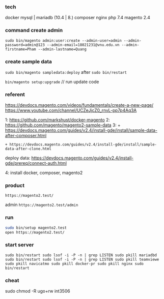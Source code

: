 ### tech
docker
mysql | mariadb (10.4 | 8.)
composer
nginx
php 7.4
magento 2.4

### command create admin
`sudo bin/magento admin:user:create --admin-user=admin --admin-password=admin@123 --admin-email=18021231@vnu.edu.vn --admin-firstname=Pham --admin-lastname=Quang`

### create sample data
`sudo bin/magento sampledata:deploy`
after
`sudo bin/restart`

`bin/magento setup:upgrade`   // run update code

### referent
https://devdocs.magento.com/videos/fundamentals/create-a-new-page/
https://www.youtube.com/channel/UCZeJjcZ0_rnvL-pp7p4Aq3A

1:  https://github.com/markshust/docker-magento
2:  https://github.com/magento/magento2-sample-data
3:
    + https://devdocs.magento.com/guides/v2.4/install-gde/install/sample-data-after-composer.html

    + https://devdocs.magento.com/guides/v2.4/install-gde/install/sample-data-after-clone.html


deploy data:
https://devdocs.magento.com/guides/v2.4/install-gde/prereq/connect-auth.html

4: install docker, composer, magento2

### product

`https://magento2.test/`

admin
`https://magento2.test/admin`

### run

```bash
sudo bin/setup magento2.test
open https://magento2.test/ 
```

### start server
`
sudo bin/restart
sudo lsof -i -P -n | grep LISTEN
sudo pkill mariadbd
sudo bin/restart
sudo lsof -i -P -n | grep LISTEN
sudo pkill teamviewe
sudo pkill navicatmo
sudo pkill docker-pr
sudo pkill nginx
sudo bin/restart
`

### cheat

sudo chmod -R ugo+rw int3506